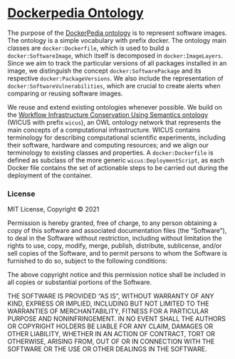 [Dockerpedia Ontology](https://cbuil.github.io/dockerpedia-ontology/release/0.1.0/index-en.html)
===================

The purpose of the [DockerPedia ontology](https://cbuil.github.io/dockerpedia-ontology/release/0.1.0/index-en.html) is to represent software images. The ontology is a simple vocabulary with  prefix docker. The ontology main classes are `docker:Dockerfile`, which is used to build a `docker:SoftwareImage`, which itself is decomposed in `docker:ImageLayers`. Since we aim to track the particular versions of all packages installed in an image, we distinguish the concept `docker:SoftwarePackage` and its respective `docker:PackageVersions`.
We also include the representation of `docker:SoftwareVulnerabilities`, which are crucial to create alerts when comparing or reusing software images. 

We reuse and extend existing ontologies whenever possible. We build on the [Workflow Infrastructure Conservation Using Semantics ontology](http://vocab.linkeddata.es/wicus/wicus/) (WICUS with prefix `wicus`), an OWL ontology network that represents the main concepts of a computational infrastructure. WICUS contains terminology for describing computational scientific experiments, including their software, hardware and computing resources; and we align our terminology to existing classes and properties. A `docker:Dockerfile` is defined as subclass of the more generic `wicus:DeploymentScript`, as each Docker file contains the set of actionable steps to be carried out during the deployment of the container.

### License

MIT License, Copyright © 2021 <DockerPedia>

Permission is hereby granted, free of charge, to any person obtaining a copy of this software and associated documentation files (the “Software”), to deal in the Software without restriction, including without limitation the rights to use, copy, modify, merge, publish, distribute, sublicense, and/or sell copies of the Software, and to permit persons to whom the Software is furnished to do so, subject to the following conditions:

The above copyright notice and this permission notice shall be included in all copies or substantial portions of the Software.

THE SOFTWARE IS PROVIDED “AS IS”, WITHOUT WARRANTY OF ANY KIND, EXPRESS OR IMPLIED, INCLUDING BUT NOT LIMITED TO THE WARRANTIES OF MERCHANTABILITY, FITNESS FOR A PARTICULAR PURPOSE AND NONINFRINGEMENT. IN NO EVENT SHALL THE AUTHORS OR COPYRIGHT HOLDERS BE LIABLE FOR ANY CLAIM, DAMAGES OR OTHER LIABILITY, WHETHER IN AN ACTION OF CONTRACT, TORT OR OTHERWISE, ARISING FROM, OUT OF OR IN CONNECTION WITH THE SOFTWARE OR THE USE OR OTHER DEALINGS IN THE SOFTWARE.